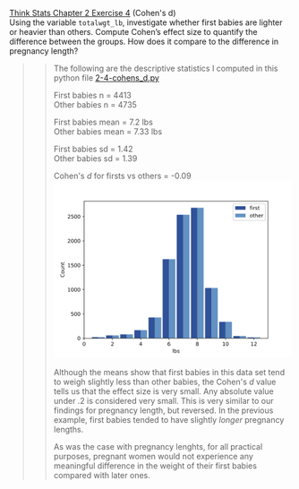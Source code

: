 [Think Stats Chapter 2 Exercise 4](http://greenteapress.com/thinkstats2/html/thinkstats2003.html#toc24) (Cohen's d)  
Using the variable `totalwgt_lb`, investigate whether first babies are lighter or heavier than others. Compute Cohen’s effect size to quantify the difference between the groups. How does it compare to the difference in pregnancy length?


>> The following are the descriptive statistics I computed in this python file [2-4-cohens_d.py](https://github.com/lhow0901/dsp/edit/master/statistics/2-4-cohens_d.py)  
>>
>> First babies n =  4413  
>> Other babies n =  4735  
>> 
>> First babies mean =  7.2  lbs  
>> Other babies mean =  7.33  lbs  
>> 
>> First babies sd =  1.42  
>> Other babies sd =  1.39  
>>
>> Cohen's *d* for firsts vs others =  -0.09  
>> ![Histogram](img/first_others_totalwgt_lbs_live.png)  
>>
>>Although the means show that first babies in this data set tend to weigh slightly less than other babies, the Cohen's *d*  value tells us that the effect size is very small. Any absolute value under .2 is considered very small. This is very similar to our findings for pregnancy length, but reversed. In the previous example, first babies tended to have slightly *longer* pregnancy lengths.
>>
>> As was the case with pregnancy lenghts, for all practical purposes, pregnant women would not experience any meaningful difference in the weight of their first babies compared with later ones.
